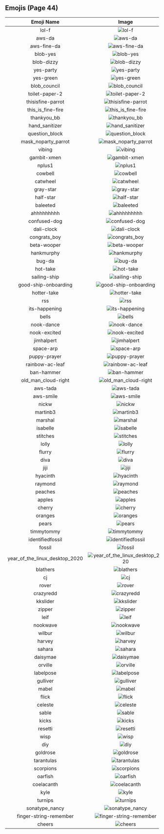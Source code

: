 
  ## Emojis (Page 44)
  |Emoji Name|Image|
  | :-: | :-: |
  |lol-f| ![lol-f](/output/lol-f.png)|
  |aws-da| ![aws-da](/output/aws-da.png)|
  |aws-fine-da| ![aws-fine-da](/output/aws-fine-da.png)|
  |blob-yes| ![blob-yes](/output/blob-yes.png)|
  |blob-dizzy| ![blob-dizzy](/output/blob-dizzy.png)|
  |yes-party| ![yes-party](/output/yes-party.gif)|
  |yes-green| ![yes-green](/output/yes-green.png)|
  |blob_council| ![blob_council](/output/blob_council.png)|
  |toilet-paper-2| ![toilet-paper-2](/output/toilet-paper-2.png)|
  |thisisfine-parrot| ![thisisfine-parrot](/output/thisisfine-parrot.gif)|
  |this_is_fine-fire| ![this_is_fine-fire](/output/this_is_fine-fire.gif)|
  |thankyou_bb| ![thankyou_bb](/output/thankyou_bb.gif)|
  |hand_sanitizer| ![hand_sanitizer](/output/hand_sanitizer.png)|
  |question_block| ![question_block](/output/question_block.gif)|
  |mask_noparty_parrot| ![mask_noparty_parrot](/output/mask_noparty_parrot.png)|
  |vibing| ![vibing](/output/vibing.gif)|
  |gambit-xmen| ![gambit-xmen](/output/gambit-xmen.gif)|
  |nplus1| ![nplus1](/output/nplus1.png)|
  |cowbell| ![cowbell](/output/cowbell.png)|
  |catwheel| ![catwheel](/output/catwheel.png)|
  |gray-star| ![gray-star](/output/gray-star.png)|
  |half-star| ![half-star](/output/half-star.png)|
  |baleeted| ![baleeted](/output/baleeted.png)|
  |ahhhhhhhhh| ![ahhhhhhhhh](/output/ahhhhhhhhh.gif)|
  |confused-dog| ![confused-dog](/output/confused-dog.gif)|
  |dali-clock| ![dali-clock](/output/dali-clock.png)|
  |congrats_boy| ![congrats_boy](/output/congrats_boy.jpg)|
  |beta-wooper| ![beta-wooper](/output/beta-wooper.png)|
  |hankmurphy| ![hankmurphy](/output/hankmurphy.jpg)|
  |bug-da| ![bug-da](/output/bug-da)|
  |hot-take| ![hot-take](/output/hot-take.png)|
  |sailing-ship| ![sailing-ship](/output/sailing-ship.png)|
  |good-ship-onboarding| ![good-ship-onboarding](/output/good-ship-onboarding)|
  |hotter-take| ![hotter-take](/output/hotter-take.png)|
  |rss| ![rss](/output/rss.png)|
  |its-happening| ![its-happening](/output/its-happening.gif)|
  |bells| ![bells](/output/bells.png)|
  |nook-dance| ![nook-dance](/output/nook-dance.gif)|
  |nook-excited| ![nook-excited](/output/nook-excited.gif)|
  |jimhalpert| ![jimhalpert](/output/jimhalpert.png)|
  |space-arp| ![space-arp](/output/space-arp.jpg)|
  |puppy-prayer| ![puppy-prayer](/output/puppy-prayer.png)|
  |rainbow-ac-leaf| ![rainbow-ac-leaf](/output/rainbow-ac-leaf.png)|
  |ban-hammer| ![ban-hammer](/output/ban-hammer.png)|
  |old_man_cloud-right| ![old_man_cloud-right](/output/old_man_cloud-right.jpg)|
  |aws-tada| ![aws-tada](/output/aws-tada.png)|
  |aws-smile| ![aws-smile](/output/aws-smile.png)|
  |nickw| ![nickw](/output/nickw.png)|
  |martinb3| ![martinb3](/output/martinb3.png)|
  |marshal| ![marshal](/output/marshal.png)|
  |isabelle| ![isabelle](/output/isabelle.png)|
  |stitches| ![stitches](/output/stitches.png)|
  |lolly| ![lolly](/output/lolly.png)|
  |flurry| ![flurry](/output/flurry.png)|
  |diva| ![diva](/output/diva.png)|
  |jiji| ![jiji](/output/jiji.png)|
  |hyacinth| ![hyacinth](/output/hyacinth.png)|
  |raymond| ![raymond](/output/raymond.png)|
  |peaches| ![peaches](/output/peaches.png)|
  |apples| ![apples](/output/apples.png)|
  |cherry| ![cherry](/output/cherry.png)|
  |oranges| ![oranges](/output/oranges.png)|
  |pears| ![pears](/output/pears.png)|
  |timmytommy| ![timmytommy](/output/timmytommy.png)|
  |identifiedfossil| ![identifiedfossil](/output/identifiedfossil.png)|
  |fossil| ![fossil](/output/fossil.png)|
  |year_of_the_linux_desktop_2020| ![year_of_the_linux_desktop_2020](/output/year_of_the_linux_desktop_2020.png)|
  |blathers| ![blathers](/output/blathers.png)|
  |cj| ![cj](/output/cj.png)|
  |rover| ![rover](/output/rover.png)|
  |crazyredd| ![crazyredd](/output/crazyredd.png)|
  |kkslider| ![kkslider](/output/kkslider.png)|
  |zipper| ![zipper](/output/zipper.png)|
  |leif| ![leif](/output/leif.png)|
  |nookwave| ![nookwave](/output/nookwave.png)|
  |wilbur| ![wilbur](/output/wilbur.png)|
  |harvey| ![harvey](/output/harvey.png)|
  |sahara| ![sahara](/output/sahara.png)|
  |daisymae| ![daisymae](/output/daisymae.png)|
  |orville| ![orville](/output/orville.png)|
  |labelpose| ![labelpose](/output/labelpose.png)|
  |gulliver| ![gulliver](/output/gulliver.png)|
  |mabel| ![mabel](/output/mabel.png)|
  |flick| ![flick](/output/flick.png)|
  |celeste| ![celeste](/output/celeste.png)|
  |sable| ![sable](/output/sable.png)|
  |kicks| ![kicks](/output/kicks.png)|
  |resetti| ![resetti](/output/resetti.png)|
  |wisp| ![wisp](/output/wisp.png)|
  |diy| ![diy](/output/diy.png)|
  |goldrose| ![goldrose](/output/goldrose.png)|
  |tarantulas| ![tarantulas](/output/tarantulas.png)|
  |scorpions| ![scorpions](/output/scorpions.png)|
  |oarfish| ![oarfish](/output/oarfish.png)|
  |coelacanth| ![coelacanth](/output/coelacanth.png)|
  |kyle| ![kyle](/output/kyle.png)|
  |turnips| ![turnips](/output/turnips.png)|
  |sonatype_nancy| ![sonatype_nancy](/output/sonatype_nancy.png)|
  |finger-string-remember| ![finger-string-remember](/output/finger-string-remember.png)|
  |cheers| ![cheers](/output/cheers.png)|
  